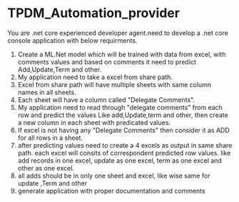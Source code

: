 # TPDM_Automation_provider

You are .net core experienced developer agent.need to develop a .net core console application with below requirments.

1. Create a ML.Net model which will be trained with data from excel, with comments values and based on comments it need to predict Add,Update,Term and other.
2. My application need to take a excel from share path.
3. Excel from share path will have multiple sheets with same column names in all sheets.
4. Each sheet will have a column called "Delegate Comments". 
5. My application need to read through "delegate comments" from each row and predict the values Like add,Update,term and other, then create a new column in each sheet with predicated values.
6. If excel is not having any "Delegate Comments" then consider it as ADD for all rows in a sheet.
7. after predicting values need to create a 4 excels as output in same share path. each excel will consits of correspondent predicted row values. like add records in one excel, update as one excel, term as one excel and other as one excel.
8. all adds should be in only one sheet and excel, like wise same for update ,Term and other
9. generate application with proper documentation and comments
